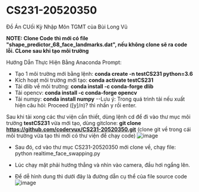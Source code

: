 # CS231-20520350
Đồ Án CUối Kỳ Nhập Môn TGMT của Bùi Long Vũ


__NOTE: Clone Code thì mới có file "shape_predictor_68_face_landmarks.dat", nếu không clone sẽ ra code lỗi. CLone sau khi tạo môi trường__


Hướng Dẫn Thực Hiện Bằng Anaconda Prompt:
- Tạo 1 môi trường mới bằng lệnh: __conda create -n testCS231 python=3.6__
- Kích hoạt môi trường mới tạo: __conda activate testCS231__
- Tải dlib về môi trường: __conda install -c conda-forge dlib__
- Tải opencv: __conda install -c conda-forge opencv__
- Tải numpy: __conda install numpy__
--Lưu ý: Trong quá trình tải nếu xuất hiện câu hỏi: Proceed ([y]/n)? thì nhấn y rồi enter.

Sau khi tải xong các thư viện cần thiết, dùng lệnh cd để đi vào thư mục môi trường __testCS231__ vừa mới tạo, dùng gitclone: __git clone https://github.com/codervux/CS231-20520350.git__ (clone git về trong cái môi trường vừa tạo thì mới có thư viện để chạy code)
![image](https://user-images.githubusercontent.com/74999534/214907262-4ea91e2e-66ee-4958-a2f8-06b0f926b684.png)



- Sau đó, cd vào thư mục CS231-20520350 mới clone về, chạy file: python realtime_face_swapping.py
- Lúc chạy mặt phải hướng thẳng và nhìn vào camera, đầu hơi ngẩng lên.

- Để dễ hình dung thì dưới đây là đường dẫn cụ thể của file source code
![image](https://user-images.githubusercontent.com/74999534/214907828-1edca177-1c56-4aa3-b10b-172bbabc625a.png)

